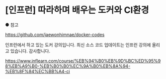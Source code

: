 
# [인프런] 따라하며 배우는 도커와 CI환경
● 참고

https://github.com/jaewonhimnae/docker-codes

인프런에서 하고 있는 도커 강의입니다. 최신 소스 코드 업데이트는 인프런 강의에 올리고 있습니다. 감사합니다.

https://www.inflearn.com/course/%EB%94%B0%EB%9D%BC%ED%95%98%EB%A9%B0-%EB%B0%B0%EC%9A%B0%EB%8A%94-%EB%8F%84%EC%BB%A4-ci
